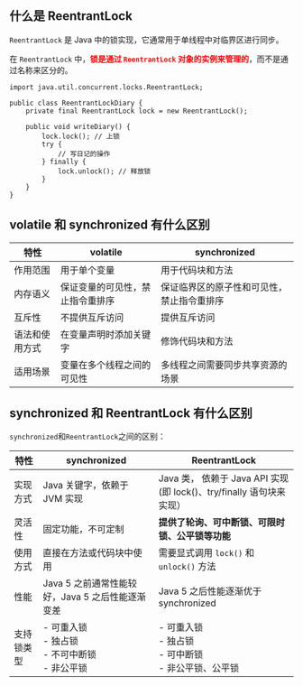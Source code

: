 ## 什么是 ReentrantLock 

`ReentrantLock` 是 Java 中的锁实现，它通常用于单线程中对临界区进行同步。

在 `ReentrantLock` 中，<font color="red">**锁是通过 `ReentrantLock` 对象的实例来管理的**</font>，而不是通过名称来区分的。

```
import java.util.concurrent.locks.ReentrantLock;

public class ReentrantLockDiary {
    private final ReentrantLock lock = new ReentrantLock();

    public void writeDiary() {
        lock.lock(); // 上锁
        try {
            // 写日记的操作
        } finally {
            lock.unlock(); // 释放锁
        }
    }
}
```





## volatile 和 synchronized 有什么区别

| 特性           | volatile                         | synchronized                               |
| -------------- | -------------------------------- | ------------------------------------------ |
| 作用范围       | 用于单个变量                     | 用于代码块和方法                           |
| 内存语义       | 保证变量的可见性，禁止指令重排序 | 保证临界区的原子性和可见性，禁止指令重排序 |
| 互斥性         | 不提供互斥访问                   | 提供互斥访问                               |
| 语法和使用方式 | 在变量声明时添加关键字           | 修饰代码块和方法                           |
| 适用场景       | 变量在多个线程之间的可见性       | 多线程之间需要同步共享资源的场景           |



## synchronized 和 ReentrantLock 有什么区别

`synchronized`和`ReentrantLock`之间的区别：

| 特性       | synchronized                                             | ReentrantLock                                                |
| ---------- | -------------------------------------------------------- | ------------------------------------------------------------ |
| 实现方式   | Java 关键字，依赖于 JVM 实现                             | Java 类， 依赖于 Java API 实现(即 lock()、try/finally 语句块来实现） |
| 灵活性     | 固定功能，不可定制                                       | **提供了轮询、可中断锁、可限时锁、公平锁等功能**             |
| 使用方式   | 直接在方法或代码块中使用                                 | 需要显式调用 `lock()` 和 `unlock()` 方法                     |
| 性能       | Java 5 之前通常性能较好，Java 5 之后性能逐渐变差         | Java 5 之后性能逐渐优于 synchronized                         |
| 支持锁类型 | - 可重入锁 <br>- 独占锁<br/>- 不可中断锁 <br/>- 非公平锁 | - 可重入锁 <br/>- 独占锁<br/>- 可中断锁<br/>- 非公平锁、公平锁 |

